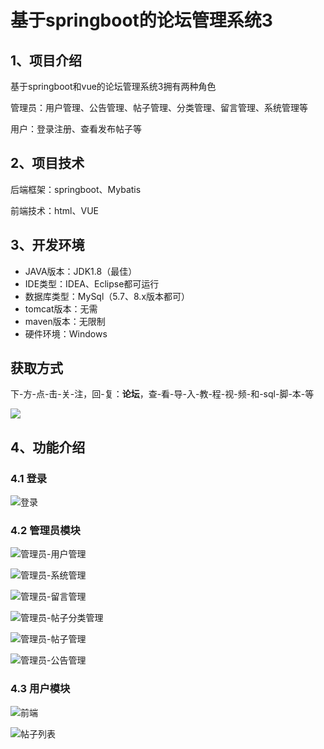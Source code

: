 # 基于springboot的论坛管理系统3



## 1、项目介绍

基于springboot和vue的论坛管理系统3拥有两种角色

管理员：用户管理、公告管理、帖子管理、分类管理、留言管理、系统管理等

用户：登录注册、查看发布帖子等

## 2、项目技术

后端框架：springboot、Mybatis

前端技术：html、VUE

## 3、开发环境

- JAVA版本：JDK1.8（最佳）
- IDE类型：IDEA、Eclipse都可运行
- 数据库类型：MySql（5.7、8.x版本都可） 
- tomcat版本：无需
- maven版本：无限制
- 硬件环境：Windows
## 获取方式
下-方-点-击-关-注，回-复：**论坛**，查-看-导-入-教-程-视-频-和-sql-脚-本-等

 ![](https://www.codeshop.fun/Typora-Images/202205281253739.png)

## 4、功能介绍

### 4.1 登录

![登录](https://www.codeshop.fun/Typora-Images/202402161507274.jpg)

### 4.2 管理员模块

![管理员-用户管理](https://www.codeshop.fun/Typora-Images/202402161507203.jpg)

![管理员-系统管理](https://www.codeshop.fun/Typora-Images/202402161507165.jpg)

![管理员-留言管理](https://www.codeshop.fun/Typora-Images/202402161507189.jpg)

![管理员-帖子分类管理](https://www.codeshop.fun/Typora-Images/202402161507218.jpg)

![管理员-帖子管理](https://www.codeshop.fun/Typora-Images/202402161507227.jpg)

![管理员-公告管理](https://www.codeshop.fun/Typora-Images/202402161507247.jpg)

### 4.3 用户模块

![前端](https://www.codeshop.fun/Typora-Images/202402161507470.jpg)

![帖子列表](https://www.codeshop.fun/Typora-Images/202402161507491.jpg)



